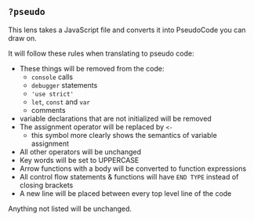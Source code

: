 ## `?pseudo`

This lens takes a JavaScript file and converts it into PseudoCode you can draw on.

It will follow these rules when translating to pseudo code:

- These things will be removed from the code:
  - `console` calls
  - `debugger` statements
  - `'use strict'`
  - `let`, `const` and `var`
  - comments
- variable declarations that are not initialized will be removed
- The assignment operator will be replaced by `<-`
  - this symbol more clearly shows the semantics of variable assignment
- All other operators will be unchanged
- Key words will be set to UPPERCASE
- Arrow functions with a body will be converted to function expressions
- All control flow statements & functions will have `END TYPE` instead of closing brackets
- A new line will be placed between every top level line of the code

Anything not listed will be unchanged.
